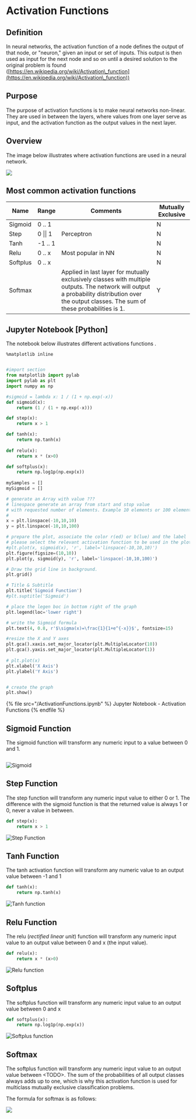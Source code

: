 # Activation Functions

## Definition

In neural networks, the activation function of a node defines the output of that node, or "neuron," given an input or set of inputs. This output is then used as input for the next node and so on until a desired solution to the original problem is found ([https://en.wikipedia.org/wiki/Activation\_function](https://en.wikipedia.org/wiki/Activation\_function))

## Purpose

The purpose of activation functions is to make neural networks non-linear. They are used in between the layers, where values from one layer serve as input, and the activation function as the output values in the next layer.

## Overview

The image below illustrates where activation functions are used in a neural network.&#x20;

![](</image(8).png>)

## Most common activation functions

| Name     | Range    | Comments                                                                                                                                                                                       | Mutually Exclusive  |
| -------- | -------- | ---------------------------------------------------------------------------------------------------------------------------------------------------------------------------------------------- | ------------------- |
| Sigmoid  | 0 .. 1   |                                                                                                                                                                                                | N                   |
| Step     | 0 \|\| 1 | Perceptron                                                                                                                                                                                     | N                   |
| Tanh     | -1 .. 1  |                                                                                                                                                                                                | N                   |
| Relu     | 0 .. x   | Most popular in NN                                                                                                                                                                             | N                   |
| Softplus | 0 .. x   |                                                                                                                                                                                                | N                   |
| Softmax  |          | Applied in last layer for mutually exclusively classes with multiple outputs. The network will output a probability distribution over the output classes. The sum of these probabilities is 1. | Y                   |

## Jupyter Notebook \[Python]

The notebook below illustrates different activations functions .

```
%matplotlib inline
```

```python

#import section
from matplotlib import pylab
import pylab as plt
import numpy as np

#sigmoid = lambda x: 1 / (1 + np.exp(-x))
def sigmoid(x):
    return (1 / (1 + np.exp(-x)))

def step(x):
    return x > 1

def tanh(x):
    return np.tanh(x)
    
def relu(x):
    return x * (x>0)

def softplus(x):
    return np.log1p(np.exp(x))
    
mySamples = []
mySigmoid = []

# generate an Array with value ???
# linespace generate an array from start and stop value
# with requested number of elements. Example 10 elements or 100 elements.
# 
x = plt.linspace(-10,10,10)
y = plt.linspace(-10,10,100)

# prepare the plot, associate the color r(ed) or b(lue) and the label 
# please select the relevant activation function to be used in the plot method.
#plt.plot(x, sigmoid(x), 'r', label='linspace(-10,10,10)')
plt.figure(figsize=(10,10))
plt.plot(y, sigmoid(y), 'r', label='linspace(-10,10,100)')

# Draw the grid line in background.
plt.grid()

# Title & Subtitle
plt.title('Sigmoid Function')
#plt.suptitle('Sigmoid')

# place the legen boc in bottom right of the graph
plt.legend(loc='lower right')

# write the Sigmoid formula
plt.text(4, 0.8, r'$\sigma(x)=\frac{1}{1+e^{-x}}$', fontsize=15)

#resize the X and Y axes
plt.gca().xaxis.set_major_locator(plt.MultipleLocator(10))
plt.gca().yaxis.set_major_locator(plt.MultipleLocator(1))
 
# plt.plot(x)
plt.xlabel('X Axis')
plt.ylabel('Y Axis')


# create the graph
plt.show()
```

{% file src="/ActivationFunctions.ipynb" %}
Jupyter Notebook - Activation Functions
{% endfile %}

## Sigmoid Function

The sigmoid function will transform any numeric input to a value between 0 and 1.&#x20;

```python
```

![Sigmoid](</image (4).png>)

## Step Function

The step function will transform any numeric input value to either 0 or 1. The difference with the sigmoid function is that the returned value is always 1 or 0, never a value in between.

```python
def step(x):
    return x > 1
```

![Step Function](</image (29).png>)

## Tanh Function

The tanh activation function will transform any numeric value to an output value between -1 and 1

```python
def tanh(x):
    return np.tanh(x)
```

![Tanh function](</image (15).png>)

## Relu Function

The relu (_rectified linear unit_) function will transform any numeric input value to an output value between 0 and x (the input value).

```python
def relu(x):
    return x * (x>0)
```

![Relu function](</image (31).png>)

## Softplus

The softplus function will transform any numeric input value to an output value between 0 and x

```python
def softplus(x):
    return np.log1p(np.exp(x))
```

![Softplus function](</image (7).png>)

## Softmax

The softplus function will transform any numeric input value to an output value between \<TODO>. The sum of the probabilities of all output classes always adds up to one, which is why this activation function is used for multiclass mutually exclusive classification problems.

The formula for softmax is as follows:

![](</image (22).png>)
